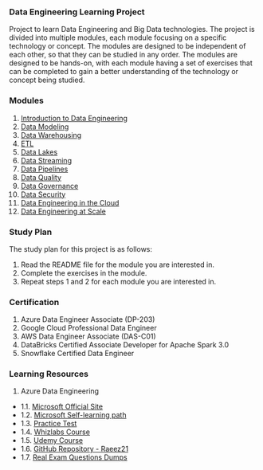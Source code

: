### Data Engineering Learning Project
Project to learn Data Engineering and Big Data technologies. The project is divided into multiple modules, each module focusing on a specific technology or concept. The modules are designed to be independent of each other, so that they can be studied in any order. The modules are designed to be hands-on, with each module having a set of exercises that can be completed to gain a better understanding of the technology or concept being studied.

### Modules
1. [Introduction to Data Engineering](modules/01-introduction-to-data-engineering/README.md)
2. [Data Modeling](modules/02-data-modeling/README.md)
3. [Data Warehousing](modules/03-data-warehousing/README.md)
4. [ETL](modules/04-etl/README.md)
5. [Data Lakes](modules/05-data-lakes/README.md)
6. [Data Streaming](modules/06-data-streaming/README.md)
7. [Data Pipelines](modules/07-data-pipelines/README.md)
8. [Data Quality](modules/08-data-quality/README.md)
9. [Data Governance](modules/09-data-governance/README.md)
10. [Data Security](modules/10-data-security/README.md)
11. [Data Engineering in the Cloud](modules/11-data-engineering-in-the-cloud/README.md)
12. [Data Engineering at Scale](modules/12-data-engineering-at-scale/README.md)

### Study Plan
The study plan for this project is as follows:
1. Read the README file for the module you are interested in.
2. Complete the exercises in the module.
3. Repeat steps 1 and 2 for each module you are interested in.


### Certification
1. Azure Data Engineer Associate (DP-203)
2. Google Cloud Professional Data Engineer
3. AWS Data Engineer Associate (DAS-C01)
4. DataBricks Certified Associate Developer for Apache Spark 3.0
5. Snowflake Certified Data Engineer 


### Learning Resources
1. Azure Data Engineering
- 1.1. [Microsoft Official Site](https://docs.microsoft.com/en-us/learn/certifications/azure-data-engineer)
- 1.2. [Microsoft Self-learning path](https://learn.microsoft.com/en-us/training/courses/dp-203t00)
- 1.3. [Practice Test](https://www.itexams.com/exam/DP-203)
- 1.4. [Whizlabs Course](https://www.whizlabs.com/microsoft-azure-certification-dp-203/)
- 1.5. [Udemy Course](https://www.udemy.com/course/azure-data-engineer-associate-dp-203/)
- 1.6. [GitHub Repository - Raeez21](https://github.com/raeez21/DP203---AzureDEAssociate-Code)
- 1.7. [Real Exam Questions Dumps](https://youtu.be/mbo43UgIkYc?si=s7PVSdgjXJvNtDr2)



